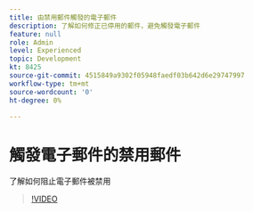 ```yaml
---
title: 由禁用郵件觸發的電子郵件
description: 了解如何修正已停用的郵件，避免觸發電子郵件
feature: null
role: Admin
level: Experienced
topic: Development
kt: 8425
source-git-commit: 4515849a9302f05948faedf03b642d6e29747997
workflow-type: tm+mt
source-wordcount: '0'
ht-degree: 0%

---
```



# 觸發電子郵件的禁用郵件

了解如何阻止電子郵件被禁用
>[!VIDEO](https://video.tv.adobe.com/v/335981?quality=12)
